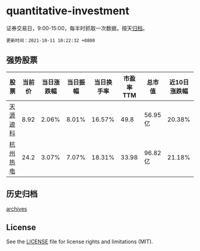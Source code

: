 # quantitative-investment

证券交易日，9:00-15:00，每半时抓取一次数据，按天[归档](archives)。

`更新时间：2021-10-11 10:22:32 +0800`

## 强势股票

|股票|当前价|当日涨跌幅|当日振幅|当日换手率|市盈率TTM|总市值|近10日涨跌幅|
|----|----|----|----|----|----|----|----|
|[天源迪科](https://xueqiu.com/S/SZ300047)|8.92|2.06%|8.01%|16.57%|49.8|56.95亿|20.38%|
|[杭州热电](https://xueqiu.com/S/SH605011)|24.2|3.07%|7.07%|18.31%|33.98|96.82亿|21.18%|

## 历史归档

[archives](archives)

## License

See the [LICENSE](LICENSE) file for license rights and limitations (MIT).